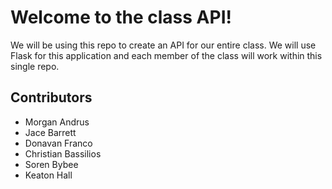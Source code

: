 # Welcome to the class API!

We will be using this repo to create an API for our entire class. We will use Flask for this application and each member of the class will work within this single repo.

## Contributors

* Morgan Andrus
* Jace Barrett
* Donavan Franco
* Christian Bassilios
* Soren Bybee
* Keaton Hall
